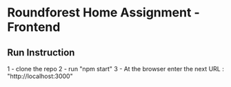 # Roundforest Home Assignment - Frontend

## Run Instruction

1 - clone the repo
2 - run "npm start"
3 - At the browser enter the next URL : "http://localhost:3000"
